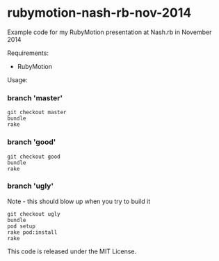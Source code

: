 rubymotion-nash-rb-nov-2014
===========================

Example code for my RubyMotion presentation at Nash.rb in November 2014 

Requirements:
- RubyMotion

Usage:

### branch 'master'
```
git checkout master
bundle
rake
```

### branch 'good'
```
git checkout good
bundle
rake
```

### branch 'ugly'
Note - this should blow up when you try to build it
```
git checkout ugly
bundle
pod setup
rake pod:install
rake
```

This code is released under the MIT License.
